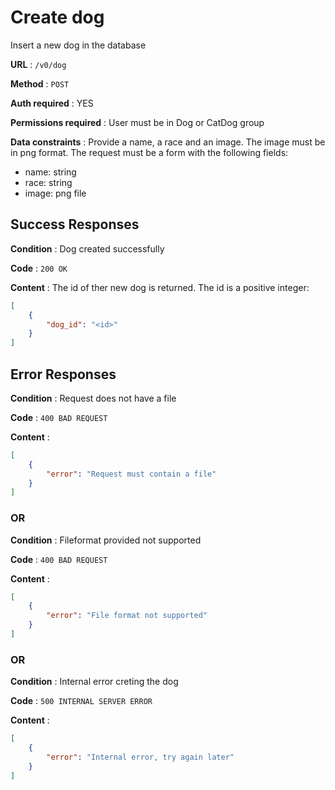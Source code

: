 # Create dog

Insert a new dog in the database

**URL** : `/v0/dog`

**Method** : `POST`

**Auth required** : YES

**Permissions required** : User must be in Dog or CatDog group

**Data constraints** : Provide a name, a race and an image. The image must be in png format. The request must be a form with the following fields:

- name: string
- race: string
- image: png file

## Success Responses

**Condition** : Dog created successfully

**Code** : `200 OK`

**Content** : The id of ther new dog is returned. The id is a positive integer:

```json
[
    {
        "dog_id": "<id>"
    }
]
```

## Error Responses

**Condition** : Request does not have a file 

**Code** : `400 BAD REQUEST`

**Content** : 

```json
[
    {
        "error": "Request must contain a file"
    }
]
````

### OR

**Condition** : Fileformat provided not supported 

**Code** : `400 BAD REQUEST`

**Content** :

```json
[
    {
        "error": "File format not supported"
    }
]
````

### OR

**Condition** : Internal error creting the dog 

**Code** : `500 INTERNAL SERVER ERROR`

**Content** :

```json
[
    {
        "error": "Internal error, try again later"
    }
]
````